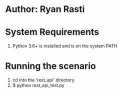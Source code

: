 # Author: Ryan Rasti

# System Requirements
1. Python 3.6+ is installed and is on the system PATH

# Running the scenario
1. cd into the 'rest_api' directory
2. $ python rest_api_test.py


